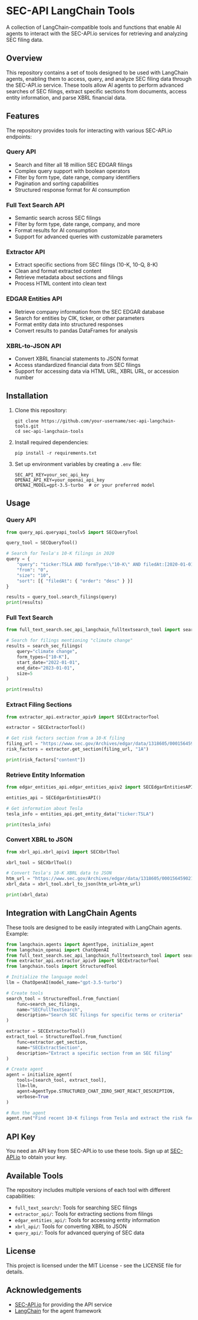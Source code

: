 # SEC-API LangChain Tools

A collection of LangChain-compatible tools and functions that enable AI agents to interact with the SEC-API.io services for retrieving and analyzing SEC filing data.

## Overview

This repository contains a set of tools designed to be used with LangChain agents, enabling them to access, query, and analyze SEC filing data through the SEC-API.io service. These tools allow AI agents to perform advanced searches of SEC filings, extract specific sections from documents, access entity information, and parse XBRL financial data.

## Features

The repository provides tools for interacting with various SEC-API.io endpoints:

### Query API

- Search and filter all 18 million SEC EDGAR filings
- Complex query support with boolean operators
- Filter by form type, date range, company identifiers
- Pagination and sorting capabilities
- Structured response format for AI consumption

### Full Text Search API

- Semantic search across SEC filings
- Filter by form type, date range, company, and more
- Format results for AI consumption
- Support for advanced queries with customizable parameters

### Extractor API

- Extract specific sections from SEC filings (10-K, 10-Q, 8-K)
- Clean and format extracted content
- Retrieve metadata about sections and filings
- Process HTML content into clean text

### EDGAR Entities API

- Retrieve company information from the SEC EDGAR database
- Search for entities by CIK, ticker, or other parameters
- Format entity data into structured responses
- Convert results to pandas DataFrames for analysis

### XBRL-to-JSON API

- Convert XBRL financial statements to JSON format
- Access standardized financial data from SEC filings
- Support for accessing data via HTML URL, XBRL URL, or accession number

## Installation

1. Clone this repository:
   ```
   git clone https://github.com/your-username/sec-api-langchain-tools.git
   cd sec-api-langchain-tools
   ```

2. Install required dependencies:
   ```
   pip install -r requirements.txt
   ```

3. Set up environment variables by creating a `.env` file:
   ```
   SEC_API_KEY=your_sec_api_key
   OPENAI_API_KEY=your_openai_api_key
   OPENAI_MODEL=gpt-3.5-turbo  # or your preferred model
   ```

## Usage

### Query API

```python
from query_api.queryapi_toolv5 import SECQueryTool

query_tool = SECQueryTool()

# Search for Tesla's 10-K filings in 2020
query = {
    "query": "ticker:TSLA AND formType:\"10-K\" AND filedAt:[2020-01-01 TO 2020-12-31]",
    "from": "0",
    "size": "10",
    "sort": [{ "filedAt": { "order": "desc" } }]
}

results = query_tool.search_filings(query)
print(results)
```

### Full Text Search

```python
from full_text_search.sec_api_langchain_fulltextsearch_tool import search_sec_filings

# Search for filings mentioning "climate change"
results = search_sec_filings(
    query="climate change", 
    form_types=["10-K"], 
    start_date="2022-01-01", 
    end_date="2023-01-01",
    size=5
)

print(results)
```

### Extract Filing Sections

```python
from extractor_api.extractor_apiv9 import SECExtractorTool

extractor = SECExtractorTool()

# Get risk factors section from a 10-K filing
filing_url = "https://www.sec.gov/Archives/edgar/data/1318605/000156459021004599/tsla-10k_20201231.htm"
risk_factors = extractor.get_section(filing_url, "1A")

print(risk_factors["content"])
```

### Retrieve Entity Information

```python
from edgar_entities_api.edgar_entities_apiv2 import SECEdgarEntitiesAPI

entities_api = SECEdgarEntitiesAPI()

# Get information about Tesla
tesla_info = entities_api.get_entity_data("ticker:TSLA")

print(tesla_info)
```

### Convert XBRL to JSON

```python
from xbrl_api.xbrl_apiv1 import SECXbrlTool

xbrl_tool = SECXbrlTool()

# Convert Tesla's 10-K XBRL data to JSON
htm_url = "https://www.sec.gov/Archives/edgar/data/1318605/000156459021004599/tsla-10k_20201231.htm"
xbrl_data = xbrl_tool.xbrl_to_json(htm_url=htm_url)

print(xbrl_data)
```

## Integration with LangChain Agents

These tools are designed to be easily integrated with LangChain agents. Example:

```python
from langchain.agents import AgentType, initialize_agent
from langchain_openai import ChatOpenAI
from full_text_search.sec_api_langchain_fulltextsearch_tool import search_sec_filings
from extractor_api.extractor_apiv9 import SECExtractorTool
from langchain.tools import StructuredTool

# Initialize the language model
llm = ChatOpenAI(model_name="gpt-3.5-turbo")

# Create tools
search_tool = StructuredTool.from_function(
    func=search_sec_filings,
    name="SECFullTextSearch",
    description="Search SEC filings for specific terms or criteria"
)

extractor = SECExtractorTool()
extract_tool = StructuredTool.from_function(
    func=extractor.get_section,
    name="SECExtractSection",
    description="Extract a specific section from an SEC filing"
)

# Create agent
agent = initialize_agent(
    tools=[search_tool, extract_tool],
    llm=llm,
    agent=AgentType.STRUCTURED_CHAT_ZERO_SHOT_REACT_DESCRIPTION,
    verbose=True
)

# Run the agent
agent.run("Find recent 10-K filings from Tesla and extract the risk factors section")
```

## API Key

You need an API key from SEC-API.io to use these tools. Sign up at [SEC-API.io](https://sec-api.io) to obtain your key.

## Available Tools

The repository includes multiple versions of each tool with different capabilities:

- `full_text_search/`: Tools for searching SEC filings
- `extractor_api/`: Tools for extracting sections from filings
- `edgar_entities_api/`: Tools for accessing entity information
- `xbrl_api/`: Tools for converting XBRL to JSON
- `query_api/`: Tools for advanced querying of SEC data

## License

This project is licensed under the MIT License - see the LICENSE file for details.

## Acknowledgements

- [SEC-API.io](https://sec-api.io) for providing the API service
- [LangChain](https://github.com/langchain-ai/langchain) for the agent framework 